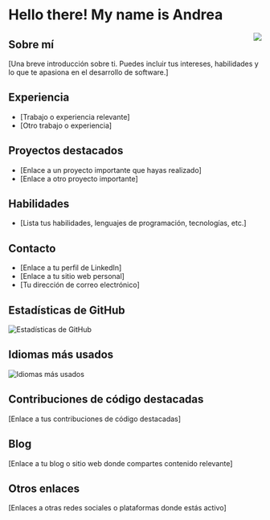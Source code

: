 # Hello there! My name is Andrea
<img src="https://www.google.com/url?sa=i&url=https%3A%2F%2Fgifer.com%2Fen%2Fgifs%2Fcute&psig=AOvVaw1tRroANyaUexuM8wQ5r-Qs&ust=1696944913633000&source=images&cd=vfe&opi=89978449&ved=0CBEQjRxqFwoTCLC7mMiK6YEDFQAAAAAdAAAAABAg" align="right" />

## Sobre mí
[Una breve introducción sobre ti. Puedes incluir tus intereses, habilidades y lo que te apasiona en el desarrollo de software.]

## Experiencia
- [Trabajo o experiencia relevante]
- [Otro trabajo o experiencia]

## Proyectos destacados
- [Enlace a un proyecto importante que hayas realizado]
- [Enlace a otro proyecto importante]

## Habilidades
- [Lista tus habilidades, lenguajes de programación, tecnologías, etc.]

## Contacto
- [Enlace a tu perfil de LinkedIn]
- [Enlace a tu sitio web personal]
- [Tu dirección de correo electrónico]

## Estadísticas de GitHub
![Estadísticas de GitHub](https://github-readme-stats.vercel.app/api?username=your_username&show_icons=true)

## Idiomas más usados
![Idiomas más usados](https://github-readme-stats.vercel.app/api/top-langs/?username=your_username)

## Contribuciones de código destacadas
[Enlace a tus contribuciones de código destacadas]

## Blog
[Enlace a tu blog o sitio web donde compartes contenido relevante]

## Otros enlaces
[Enlaces a otras redes sociales o plataformas donde estás activo]
